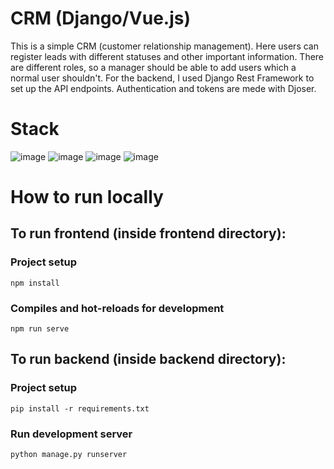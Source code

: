 # CRM (Django/Vue.js)

This is a simple CRM (customer relationship management). Here users can register leads with different statuses and other important information.
There are different roles, so a manager should be able to add users which a normal user shouldn't.
For the backend, I used Django Rest Framework to set up the API endpoints.
Authentication and tokens are mede with Djoser.


# Stack

![image](https://img.shields.io/badge/Django-092E20?style=for-the-badge&logo=django&logoColor=green)
![image](https://img.shields.io/badge/django%20rest-ff1709?style=for-the-badge&logo=django&logoColor=white)
![image](https://img.shields.io/badge/Vue%20js-35495E?style=for-the-badge&logo=vuedotjs&logoColor=4FC08D)
![image](https://img.shields.io/badge/Bulma-00D1B2?style=for-the-badge&logo=Bulma&logoColor=white)



# How to run locally

## To run frontend (inside frontend directory):
### Project setup
```
npm install
```
### Compiles and hot-reloads for development
```
npm run serve
```

## To run backend (inside backend directory):
### Project setup
```
pip install -r requirements.txt
```
### Run development server
```
python manage.py runserver
```
